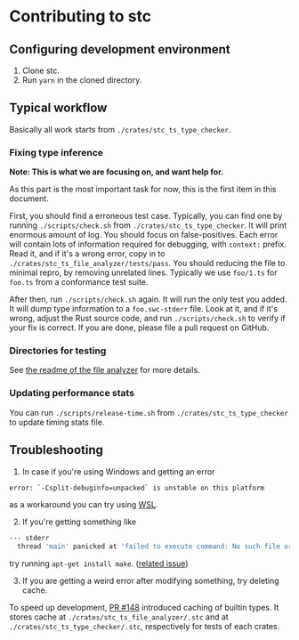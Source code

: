 # Contributing to stc

## Configuring development environment

1. Clone stc.
2. Run `yarn` in the cloned directory.

## Typical workflow

Basically all work starts from `./crates/stc_ts_type_checker`.

### Fixing type inference

**Note: This is what we are focusing on, and want help for.**

As this part is the most important task for now, this is the first item in this document.

First, you should find a erroneous test case.
Typically, you can find one by running `./scripts/check.sh` from `./crates/stc_ts_type_checker`.
It will print enormous amount of log.
You should focus on false-positives.
Each error will contain lots of information required for debugging, with `context:` prefix.
Read it, and if it's a wrong error, copy in to `./crates/stc_ts_file_analyzer/tests/pass`.
You should reducing the file to minimal repro, by removing unrelated lines.
Typically we use `foo/1.ts` for `foo.ts` from a conformance test suite.

After then, run `./scripts/check.sh` again.
It will run the only test you added.
It will dump type information to a `foo.swc-stderr` file.
Look at it, and if it's wrong, adjust the Rust source code, and run `./scripts/check.sh` to verify if your fix is correct.
If you are done, please file a pull request on GitHub.

### Directories for testing

See [the readme of the file analyzer](./crates/stc_ts_file_analyzer/) for more details.

### Updating performance stats

You can run `./scripts/release-time.sh` from `./crates/stc_ts_type_checker` to update timing stats file.

## Troubleshooting

1. In case if you're using Windows and getting an error

```sh
error: `-Csplit-debuginfo=unpacked` is unstable on this platform
```

as a workaround you can try using [WSL](https://learn.microsoft.com/en-us/windows/wsl/).

2. If you're getting something like

```sh
--- stderr
  thread 'main' panicked at 'failed to execute command: No such file or directory (os error 2)', /home/ubuntu/.cargo/registry/src/github.com-1ecc6299db9ec823/tikv-jemalloc-sys-0.5.2+5.3.0-patched/build.rs:326:19
```

try running `apt-get install make`. ([related issue](https://github.com/gnzlbg/jemallocator/issues/148#issuecomment-619373613))

3. If you are getting a weird error after modifying something, try deleting cache.

To speed up development, [PR #148](https://github.com/dudykr/stc/pull/148) introduced caching of builtin types.
It stores cache at `./crates/stc_ts_file_analyzer/.stc` and at `./crates/stc_ts_type_checker/.stc`, respectively for tests of each crates.

